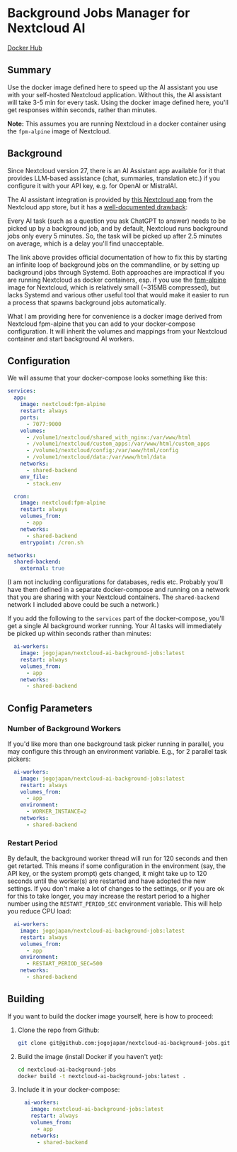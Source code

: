 # Background Jobs Manager for Nextcloud AI

[Docker Hub](https://hub.docker.com/repository/docker/jogojapan/nextcloud-ai-background-jobs/general)

## Summary
Use the docker image defined here to speed up the AI assistant you use
with your self-hosted Nextcloud application. Without this, the AI
assistant will take 3-5 min for every task. Using the docker image
defined here, you'll get responses within seconds, rather than
minutes.

**Note:** This assumes you are running Nextcloud in a docker container using the `fpm-alpine` image of Nextcloud.

## Background
Since Nextcloud version 27, there is an AI Assistant app available for
it that provides LLM-based assistance (chat, summaries, translation
etc.) if you configure it with your API key, e.g. for OpenAI or
MistralAI.

The AI assistant integration is provided by [this Nextcloud
app](https://apps.nextcloud.com/apps/assistant) from the Nextcloud app
store, but it has a [well-documented
drawback](https://docs.nextcloud.com/server/latest/admin_manual/ai/overview.html#improve-ai-task-pickup-speed):

Every AI task (such as a question you ask ChatGPT to answer) needs to
be picked up by a background job, and by default, Nextcloud runs
background jobs only every 5 minutes. So, the task will be picked up
after 2.5 minutes on average, which is a delay you'll find
unacceptable.

The link above provides official documentation of how to fix this by
starting an infinite loop of background jobs on the commandline, or by
setting up background jobs through Systemd. Both approaches are
impractical if you are running Nextcloud as docker containers, esp. if
you use the [fpm-alpine](https://hub.docker.com/_/nextcloud/) image
for Nextcloud, which is relatively small (~315MB compressed), but
lacks Systemd and various other useful tool that would make it easier
to run a process that spawns background jobs automatically.

What I am providing here for convenience is a docker image derived
from Nextcloud fpm-alpine that you can add to your docker-compose
configuration. It will inherit the volumes and mappings from your
Nextcloud container and start background AI workers.

## Configuration
We will assume that your docker-compose looks something like this:

``` yaml
services:
  app:
    image: nextcloud:fpm-alpine
    restart: always
    ports:
      - 7077:9000
    volumes:
      - /volume1/nextcloud/shared_with_nginx:/var/www/html
      - /volume1/nextcloud/custom_apps:/var/www/html/custom_apps
      - /volume1/nextcloud/config:/var/www/html/config
      - /volume1/nextcloud/data:/var/www/html/data
    networks:
      - shared-backend
    env_file:
      - stack.env

  cron:
    image: nextcloud:fpm-alpine
    restart: always
    volumes_from:
      - app
    networks:
      - shared-backend
    entrypoint: /cron.sh

networks:
  shared-backend:
    external: true
```

(I am not including configurations for databases, redis etc. Probably
you'll have them defined in a separate docker-compose and running on a
network that you are sharing with your Nextcloud containers. The
`shared-backend` network I included above could be such a network.)

If you add the following to the `services` part of the docker-compose,
you'll get a single AI background worker running. Your AI tasks will
immediately be picked up within seconds rather than minutes:

``` yaml
  ai-workers:
    image: jogojapan/nextcloud-ai-background-jobs:latest
    restart: always
    volumes_from:
      - app
    networks:
      - shared-backend
```

## Config Parameters
### Number of Background Workers
If you'd like more than one background task picker running in parallel, you may configure this through an environment variable. E.g., for 2 parallel task pickers:

``` yaml
  ai-workers:
    image: jogojapan/nextcloud-ai-background-jobs:latest
    restart: always
    volumes_from:
      - app
    environment:
      - WORKER_INSTANCE=2
    networks:
      - shared-backend
```

### Restart Period
By default, the background worker thread will run for 120 seconds and then get retarted. This means if some configuration in the environment (say, the API key, or the system prompt) gets changed, it might take up to 120 seconds until the worker(s) are restarted and have adopted the new settings. If you don't make a lot of changes to the settings, or if you are ok for this to take longer, you may increase the restart period to a higher number using the `RESTART_PERIOD_SEC` environment variable. This will help you reduce CPU load:

``` yaml
  ai-workers:
    image: jogojapan/nextcloud-ai-background-jobs:latest
    restart: always
    volumes_from:
      - app
    environment:
      - RESTART_PERIOD_SEC=500
    networks:
      - shared-backend
```

## Building
If you want to build the docker image yourself, here is how to proceed:

1. Clone the repo from Github:
     ```bash
     git clone git@github.com:jogojapan/nextcloud-ai-background-jobs.git
     ```
1. Build the image (install Docker if you haven't yet):
    ```bash
    cd nextcloud-ai-background-jobs
    docker build -t nextcloud-ai-background-jobs:latest .
    ```
1. Include it in your docker-compose:
    ``` yaml
      ai-workers:
        image: nextcloud-ai-background-jobs:latest
        restart: always
        volumes_from:
          - app
        networks:
          - shared-backend
    ```
